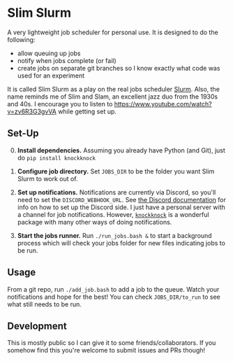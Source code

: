 # Slim Slurm
A very lightweight job scheduler for personal use. It is designed to do the following:
- allow queuing up jobs
- notify when jobs complete (or fail)
- create jobs on separate git branches so I know exactly what code was used for an experiment

It is called Slim Slurm as a play on the real jobs scheduler [Slurm](https://slurm.schedmd.com/quickstart.html). Also, the name reminds me of Slim and Slam, an excellent jazz duo from the 1930s and 40s. I encourage you to listen to https://www.youtube.com/watch?v=zv6R3G3gvVA while getting set up.

## Set-Up

0. **Install dependencies.** Assuming you already have Python (and Git), just do `pip install knockknock`

1. **Configure job directory.** Set `JOBS_DIR` to be the folder you want Slim Slurm to work out of.

2. **Set up notifications.** Notifications are currently via Discord, so you'll need to set the `DISCORD_WEBHOOK_URL`. See [the Discord documentation](https://support.discord.com/hc/en-us/articles/228383668-Intro-to-Webhooks) for info on how to set up the Discord side. I just have a personal server with a channel for job notifications. However, [`knockknock`](https://pypi.org/project/knockknock/) is a wonderful package with many other ways of doing notifications.

3. **Start the jobs runner.** Run `./run_jobs.bash &` to start a background process which will check your jobs folder for new files indicating jobs to be run. 

## Usage

From a git repo, run `./add_job.bash` to add a job to the queue. Watch your notifications and hope for the best! You can check `JOBS_DIR/to_run` to see what still needs to be run.

## Development

This is mostly public so I can give it to some friends/collaborators. If you somehow find this you're welcome to submit issues and PRs though!
